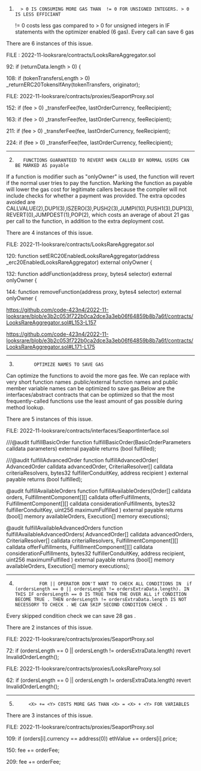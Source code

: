 1)       > 0 IS CONSUMING MORE GAS THAN  != 0 FOR UNSIGNED INTEGERS. > 0 IS LESS EFFICIANT

    != 0 costs less gas compared to > 0 for unsigned integers in IF statements with the optimizer enabled (6 gas). Every call can save 6 gas 

There are 6 instances of this issue.

FILE :  2022-11-looksrare/contracts/LooksRareAggregator.sol

92:       if (returnData.length > 0) {    
            
108:     if (tokenTransfersLength > 0) _returnERC20TokensIfAny(tokenTransfers, originator); 

FILE:     2022-11-looksrare/contracts/proxies/SeaportProxy.sol

152:     if (fee > 0) _transferFee(fee, lastOrderCurrency, feeRecipient);

163:      if (fee > 0) _transferFee(fee, lastOrderCurrency, feeRecipient);

211:      if (fee > 0) _transferFee(fee, lastOrderCurrency, feeRecipient);

224:      if (fee > 0) _transferFee(fee, lastOrderCurrency, feeRecipient);

--------------------------------------------------------------------------------------------------------------------------------------------------------------

2)        FUNCTIONS GUARANTEED TO REVERT WHEN CALLED BY NORMAL USERS CAN BE MARKED AS payable
   
  If a function is  modifier such as "onlyOwner" is used, the function will revert if the normal user tries to pay the function. Marking the function as payable will lower the gas cost for legitimate callers because the compiler will not include checks for whether a payment was provided. The extra opcodes avoided are CALLVALUE(2),DUP1(3),ISZERO(3),PUSH2(3),JUMPI(10),PUSH1(3),DUP1(3),REVERT(0),JUMPDEST(1),POP(2), which costs an average of about 21 gas per call to the function, in addition to the extra deployment cost.

There are 4 instances of this issue.

FILE: 2022-11-looksrare/contracts/LooksRareAggregator.sol

120:         function setERC20EnabledLooksRareAggregator(address _erc20EnabledLooksRareAggregator) external onlyOwner  {

132:         function addFunction(address proxy, bytes4 selector) external onlyOwner {

144:         function removeFunction(address proxy, bytes4 selector) external onlyOwner {


https://github.com/code-423n4/2022-11-looksrare/blob/e3b2c053f722b0ca2dce3a3eb06f64859b8b7a6f/contracts/LooksRareAggregator.sol#L153-L157

https://github.com/code-423n4/2022-11-looksrare/blob/e3b2c053f722b0ca2dce3a3eb06f64859b8b7a6f/contracts/LooksRareAggregator.sol#L171-L175

-----------------------------------------------------------------------------------------------------------------------------------------------------------
3)            OPTIMIZE NAMES TO SAVE GAS

 Can optimize the functions to avoid the more gas fee. We can replace with very short function names  .public/external function names and public member variable names can be optimized to save gas.Below are the interfaces/abstract contracts that can be optimized so that the most frequently-called functions use the least amount of gas possible during method lookup. 

There are 5 instances of this issue.

FILE:  2022-11-looksrare/contracts/interfaces/SeaportInterface.sol

///@audit  fulfillBasicOrder
 function fulfillBasicOrder(BasicOrderParameters calldata parameters) external payable returns (bool fulfilled);

///@audit  fulfillAdvancedOrder
  function fulfillAdvancedOrder(
        AdvancedOrder calldata advancedOrder,
        CriteriaResolver[] calldata criteriaResolvers,
        bytes32 fulfillerConduitKey,
        address recipient
    ) external payable returns (bool fulfilled);

@audit  fulfillAvailableOrders
 function fulfillAvailableOrders(Order[] calldata orders,
        FulfillmentComponent[][] calldata offerFulfillments,
        FulfillmentComponent[][] calldata considerationFulfillments,
        bytes32 fulfillerConduitKey,
        uint256 maximumFulfilled
    ) external payable returns (bool[] memory availableOrders, Execution[] memory executions);

@audit fulfillAvailableAdvancedOrders
 function fulfillAvailableAdvancedOrders(
        AdvancedOrder[] calldata advancedOrders,
        CriteriaResolver[] calldata criteriaResolvers,
        FulfillmentComponent[][] calldata offerFulfillments,
        FulfillmentComponent[][] calldata considerationFulfillments,
        bytes32 fulfillerConduitKey,
        address recipient,
        uint256 maximumFulfilled
    ) external payable returns (bool[] memory availableOrders, Execution[] memory executions);

---------------------------------------------------------------------------------------------------------------------------------------------

4)              FOR || OPERATOR DON'T WANT TO CHECK ALL CONDITIONS IN  if (ordersLength == 0 || ordersLength != ordersExtraData.length). IN THIS IF ordersLength == 0 IS TRUE THEN THE OVER ALL if CONDITION BECOME TRUE . THEN ordersLength != ordersExtraData.length IS NOT NECESSORY TO CHECK . WE CAN SKIP SECOND CONDITION CHECK .

Every skipped  condition check we can save 28 gas .

There are 2 instances of this issue.

FILE:    2022-11-looksrare/contracts/proxies/SeaportProxy.sol

72:        if (ordersLength == 0 || ordersLength != ordersExtraData.length) revert InvalidOrderLength();

FILE:   2022-11-looksrare/contracts/proxies/LooksRareProxy.sol

62:      if (ordersLength == 0 || ordersLength != ordersExtraData.length) revert InvalidOrderLength();

-----------------------------------------------------------------------------------------------------------------------------------------------------------

5)          <X> += <Y> COSTS MORE GAS THAN <X> = <X> + <Y> FOR VARIABLES

There are 3 instances of this issue.

FILE:  2022-11-looksrare/contracts/proxies/SeaportProxy.sol

109:       if (orders[i].currency == address(0)) ethValue += orders[i].price;

150:       fee += orderFee;  

209:       fee += orderFee;    










